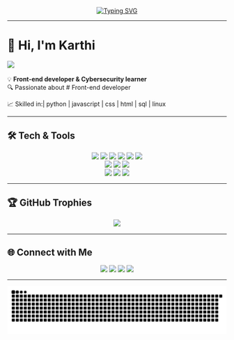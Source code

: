 <p align="center">
  <a href="https://git.io/typing-svg">
    <img src="https://readme-typing-svg.demolab.com?font=Fira+Code&pause=1200&color=00FF7F&center=true&vCenter=true&width=700&height=45&lines=Frontend+Developer;Junior+Black+Hat+Learner;Hustler+on+the+journey+to+Grow;Always+Learning+New+Tech" alt="Typing SVG" />
  </a>
</p>


---

# 👋 Hi, I'm **Karthi**
<img src="https://media.giphy.com/media/hvRJCLFzcasrR4ia7z/giphy.gif" width="28px"/>

💡 **Front-end developer & Cybersecurity learner**  
🔍 Passionate about # Front-end developer

📈 Skilled in:| python | javascript | css | html | sql | linux 

---

## 🛠️ Tech & Tools
<p align="center">
  <img src="https://img.shields.io/badge/Power_point-F2C811?style=for-the-badge&logo=powerbi&logoColor=000000"/>
  <img src="https://img.shields.io/badge/SQL-336791?style=for-the-badge&logo=postgresql&logoColor=white"/>
  <img src="https://img.shields.io/badge/Python-3776AB?style=for-the-badge&logo=python&logoColor=white"/>
 <img src="https://img.shields.io/badge/CSS-FFD700?style=for-the-badge&logo=css3&logoColor=black"/>
  <img src="https://img.shields.io/badge/Excel-217346?style=for-the-badge&logo=microsoft-excel&logoColor=white"/>
  <img src="https://img.shields.io/badge/Numpy-013243?style=for-the-badge&logo=numpy&logoColor=white"/>
  <br/>
  <img src="https://img.shields.io/badge/Linux-FCC624?style=for-the-badge&logo=linux&logoColor=000000"/>
  <img src="https://img.shields.io/badge/Kali_Linux-557C94?style=for-the-badge&logo=kali-linux&logoColor=white"/>
  <img src="https://img.shields.io/badge/Bootstrap-000000?style=for-the-badge&logo=bootstrap&logoColor=white"/>

  <br/>
  <img src="https://img.shields.io/badge/Bash-4EAA25?style=for-the-badge&logo=gnu-bash&logoColor=white"/>
  <img src="https://img.shields.io/badge/Git-F05032?style=for-the-badge&logo=git&logoColor=white"/>
  <img src="https://img.shields.io/badge/PyCharm-000000?style=for-the-badge&logo=pycharm&logoColor=green"/>
</p>

---

## 🏆 GitHub Trophies
<p align="center">
  <img src="https://github-profile-trophy.vercel.app/?username=whitehatboy005&theme=radical&no-frame=true&no-bg=true&margin-w=8"/>
</p>

---

## 🌐 Connect with Me
<p align="center">
  <a href="mailto:karthi005@proton.me"><img src="https://img.shields.io/badge/ProtonMail-8B89CC?style=for-the-badge&logo=protonmail&logoColor=white"/></a>
  <a href="mailto:karthi05@gmail.com"><img src="https://img.shields.io/badge/Gmail-D14836?style=for-the-badge&logo=gmail&logoColor=white"/></a>
  <a href="https://www.linkedin.com/in/karthi005"><img src="https://img.shields.io/badge/LinkedIn-0077B5?style=for-the-badge&logo=linkedin&logoColor=white"/></a>
  <a href="https://www.instagram.com/karthi_005"><img src="https://img.shields.io/badge/Instagram-E4405F?style=for-the-badge&logo=instagram&logoColor=white"/></a>
</p>

---

<!-- Snake Contribution Graph -->
<p align="center">
  <img src="https://github.com/whitehatboy005/whitehatboy005/blob/output/github-snake-dark.svg"/>
</p>
